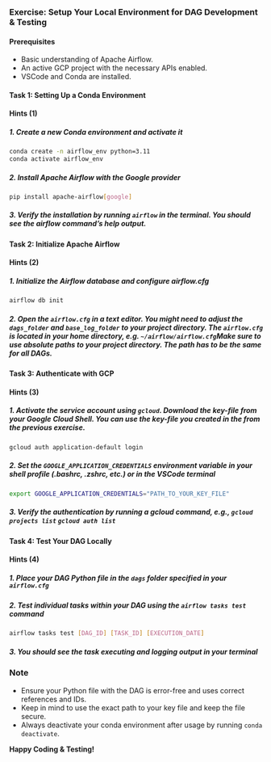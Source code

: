 ### Exercise: Setup Your Local Environment for DAG Development & Testing

#### Prerequisites

- Basic understanding of Apache Airflow.
- An active GCP project with the necessary APIs enabled.
- VSCode and Conda are installed.

#### Task 1: Setting Up a Conda Environment

#### Hints (1)

##### 1. Create a new Conda environment and activate it

```bash
conda create -n airflow_env python=3.11
conda activate airflow_env
```

##### 2. Install Apache Airflow with the Google provider

```bash
pip install apache-airflow[google]
```

##### 3. Verify the installation by running `airflow` in the terminal. You should see the airflow command’s help output.

#### Task 2: Initialize Apache Airflow

#### Hints (2)

##### 1. Initialize the Airflow database and configure airflow.cfg

```bash
airflow db init
```

##### 2. Open the `airflow.cfg` in a text editor. You might need to adjust the `dags_folder` and `base_log_folder` to your project directory. The `airflow.cfg` is located in your home directory, e.g. `~/airflow/airflow.cfg`Make sure to use absolute paths to your project directory. The path has to be the same for all DAGs.

#### Task 3: Authenticate with GCP

#### Hints (3)

##### 1. Activate the service account using `gcloud`. Download the key-file from your Google Cloud Shell. You can use the key-file you created in the from the previous exercise.

```bash
gcloud auth application-default login
```

##### 2. Set the `GOOGLE_APPLICATION_CREDENTIALS` environment variable in your shell profile (.bashrc, .zshrc, etc.) or in the VSCode terminal

```bash
export GOOGLE_APPLICATION_CREDENTIALS="PATH_TO_YOUR_KEY_FILE"
```

##### 3. Verify the authentication by running a gcloud command, e.g., `gcloud projects list` `gcloud auth list`

#### Task 4: Test Your DAG Locally

#### Hints (4)

##### 1. Place your DAG Python file in the `dags` folder specified in your `airflow.cfg`

##### 2. Test individual tasks within your DAG using the `airflow tasks test` command

```bash
airflow tasks test [DAG_ID] [TASK_ID] [EXECUTION_DATE]
```

##### 3. You should see the task executing and logging output in your terminal

### Note

- Ensure your Python file with the DAG is error-free and uses correct references and IDs.
- Keep in mind to use the exact path to your key file and keep the file secure.
- Always deactivate your conda environment after usage by running `conda deactivate`.

**Happy Coding & Testing!**

